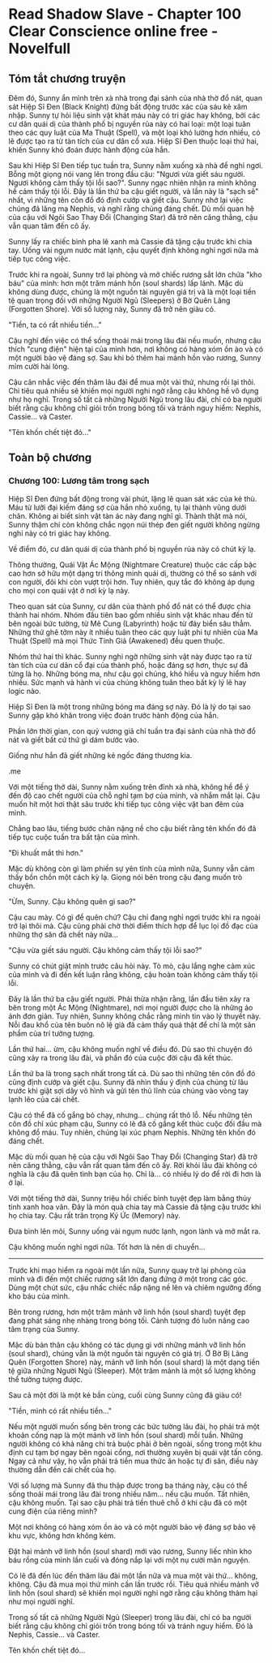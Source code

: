 # Read Shadow Slave - Chapter 100 Clear Conscience online free - Novelfull

## Tóm tắt chương truyện

Đêm đó, Sunny ẩn mình trên xà nhà trong đại sảnh của nhà thờ đổ nát, quan sát Hiệp Sĩ Đen (Black Knight) đứng bất động trước xác của sáu kẻ xâm nhập. Sunny tự hỏi liệu sinh vật khát máu này có tri giác hay không, bởi các cư dân quái dị của thành phố bị nguyền rủa này có hai loại: một loại tuân theo các quy luật của Ma Thuật (Spell), và một loại khó lường hơn nhiều, có lẽ được tạo ra từ tàn tích của cư dân cổ xưa. Hiệp Sĩ Đen thuộc loại thứ hai, khiến Sunny khó đoán được hành động của hắn.

Sau khi Hiệp Sĩ Đen tiếp tục tuần tra, Sunny nằm xuống xà nhà để nghỉ ngơi. Bỗng một giọng nói vang lên trong đầu cậu: "Ngươi vừa giết sáu người. Ngươi không cảm thấy tội lỗi sao?". Sunny ngạc nhiên nhận ra mình không hề cảm thấy tội lỗi. Đây là lần thứ ba cậu giết người, và lần này là "sạch sẽ" nhất, vì những tên côn đồ đó định cướp và giết cậu. Sunny nhớ lại việc chúng đã lăng mạ Nephis, và nghĩ rằng chúng đáng chết. Dù mối quan hệ của cậu với Ngôi Sao Thay Đổi (Changing Star) đã trở nên căng thẳng, cậu vẫn quan tâm đến cô ấy.

Sunny lấy ra chiếc bình pha lê xanh mà Cassie đã tặng cậu trước khi chia tay. Uống vài ngụm nước mát lạnh, cậu quyết định không nghỉ ngơi nữa mà tiếp tục công việc.

Trước khi ra ngoài, Sunny trở lại phòng và mở chiếc rương sắt lớn chứa "kho báu" của mình: hơn một trăm mảnh hồn (soul shards) lấp lánh. Mặc dù không dùng được, chúng là một nguồn tài nguyên giá trị và là một loại tiền tệ quan trọng đối với những Người Ngủ (Sleepers) ở Bờ Quên Lãng (Forgotten Shore). Với số lượng này, Sunny đã trở nên giàu có.

"Tiền, ta có rất nhiều tiền..."

Cậu nghĩ đến việc có thể sống thoải mái trong lâu đài nếu muốn, nhưng cậu thích "cung điện" hiện tại của mình hơn, nơi không có hàng xóm ồn ào và có một người bảo vệ đáng sợ. Sau khi bỏ thêm hai mảnh hồn vào rương, Sunny mỉm cười hài lòng.

Cậu cân nhắc việc đến thăm lâu đài để mua một vài thứ, nhưng rồi lại thôi. Chi tiêu quá nhiều sẽ khiến mọi người nghi ngờ rằng cậu không hề vô dụng như họ nghĩ. Trong số tất cả những Người Ngủ trong lâu đài, chỉ có ba người biết rằng cậu không chỉ giỏi trốn trong bóng tối và tránh nguy hiểm: Nephis, Cassie... và Caster.

"Tên khốn chết tiệt đó..."

## Toàn bộ chương

### Chương 100: Lương tâm trong sạch

Hiệp Sĩ Đen đứng bất động trong vài phút, lặng lẽ quan sát xác của kẻ thù. Máu từ lưỡi đại kiếm đáng sợ của hắn nhỏ xuống, tụ lại thành vũng dưới chân. Không ai biết sinh vật tàn ác này đang nghĩ gì. Thành thật mà nói, Sunny thậm chí còn không chắc ngọn núi thép đen giết người không ngừng nghỉ này có tri giác hay không.

Về điểm đó, cư dân quái dị của thành phố bị nguyền rủa này có chút kỳ lạ.

Thông thường, Quái Vật Ác Mộng (Nightmare Creature) thuộc các cấp bậc cao hơn sở hữu một dạng trí thông minh quái dị, thường có thể so sánh với con người, đôi khi còn vượt trội hơn. Tuy nhiên, quy tắc đó không áp dụng cho mọi con quái vật ở nơi kỳ lạ này.

Theo quan sát của Sunny, cư dân của thành phố đổ nát có thể được chia thành hai nhóm. Nhóm đầu tiên bao gồm nhiều sinh vật khác nhau đến từ bên ngoài bức tường, từ Mê Cung (Labyrinth) hoặc từ đáy biển sâu thẳm. Những thứ ghê tởm này ít nhiều tuân theo các quy luật phi tự nhiên của Ma Thuật (Spell) mà mọi Thức Tỉnh Giả (Awakened) đều quen thuộc.

Nhóm thứ hai thì khác. Sunny nghi ngờ những sinh vật này được tạo ra từ tàn tích của cư dân cổ đại của thành phố, hoặc đáng sợ hơn, thực sự đã từng là họ. Những bóng ma, như cậu gọi chúng, khó hiểu và nguy hiểm hơn nhiều. Sức mạnh và hành vi của chúng không tuân theo bất kỳ lý lẽ hay logic nào.

Hiệp Sĩ Đen là một trong những bóng ma đáng sợ này. Đó là lý do tại sao Sunny gặp khó khăn trong việc đoán trước hành động của hắn.

Phần lớn thời gian, con quỷ vương giả chỉ tuần tra đại sảnh của nhà thờ đổ nát và giết bất cứ thứ gì dám bước vào.

Giống như hắn đã giết những kẻ ngốc đáng thương kia.

.me

Với một tiếng thở dài, Sunny nằm xuống trên đỉnh xà nhà, không hề để ý đến độ cao chết người của chỗ nghỉ tạm bợ của mình, và nhắm mắt lại. Cậu muốn hít một hơi thật sâu trước khi tiếp tục công việc vặt ban đêm của mình.

Chẳng bao lâu, tiếng bước chân nặng nề cho cậu biết rằng tên khốn đó đã tiếp tục cuộc tuần tra bất tận của mình.

"Đi khuất mắt thì hơn."

Mặc dù không còn gì làm phiền sự yên tĩnh của mình nữa, Sunny vẫn cảm thấy bồn chồn một cách kỳ lạ. Giọng nói bên trong cậu đang muốn trò chuyện.

"Ừm, Sunny. Cậu không quên gì sao?"

Cậu cau mày. Có gì để quên chứ? Cậu chỉ đang nghỉ ngơi trước khi ra ngoài trở lại thôi mà. Cậu cũng phải chờ thời điểm thích hợp để lục lọi đồ đạc của những thợ săn đã chết này nữa...

"Cậu vừa giết sáu người. Cậu không cảm thấy tội lỗi sao?"

Sunny có chút giật mình trước câu hỏi này. Tò mò, cậu lắng nghe cảm xúc của mình và đi đến kết luận rằng không, cậu hoàn toàn không cảm thấy tội lỗi.

Đây là lần thứ ba cậu giết người. Phải thừa nhận rằng, lần đầu tiên xảy ra bên trong một Ác Mộng (Nightmare), nơi mọi người được cho là những ảo ảnh đơn giản. Tuy nhiên, Sunny không chắc rằng mình tin vào lý thuyết này. Nỗi đau khổ của tên buôn nô lệ già đã cảm thấy quá thật để chỉ là một sản phẩm của trí tưởng tượng.

Lần thứ hai... ừm, cậu không muốn nghĩ về điều đó. Dù sao thì chuyện đó cũng xảy ra trong lâu đài, và phần đó của cuộc đời cậu đã kết thúc.

Lần thứ ba là trong sạch nhất trong tất cả. Dù sao thì những tên côn đồ đó cũng định cướp và giết cậu. Sunny đã nhìn thấu ý định của chúng từ lâu trước khi giật sợi dây vô hình và gửi tên thủ lĩnh của chúng vào vòng tay lạnh lẽo của cái chết.

Cậu có thể đã cố gắng bỏ chạy, nhưng... chúng rất thô lỗ. Nếu những tên côn đồ chỉ xúc phạm cậu, Sunny có lẽ đã cố gắng kết thúc cuộc đối đầu mà không đổ máu. Tuy nhiên, chúng lại xúc phạm Nephis. Những tên khốn đó đáng chết.

Mặc dù mối quan hệ của cậu với Ngôi Sao Thay Đổi (Changing Star) đã trở nên căng thẳng, cậu vẫn rất quan tâm đến cô ấy. Rời khỏi lâu đài không có nghĩa là cậu đã quên tình bạn của họ. Chỉ là... có nhiều lý do để rời đi hơn là ở lại.

Với một tiếng thở dài, Sunny triệu hồi chiếc bình tuyệt đẹp làm bằng thủy tinh xanh hoa văn. Đây là món quà chia tay mà Cassie đã tặng cậu trước khi họ chia tay. Cậu rất trân trọng Ký Ức (Memory) này.

Đưa bình lên môi, Sunny uống vài ngụm nước lạnh, ngon lành và mở mắt ra.

Cậu không muốn nghỉ ngơi nữa. Tốt hơn là nên di chuyển...

***

Trước khi mạo hiểm ra ngoài một lần nữa, Sunny quay trở lại phòng của mình và đi đến một chiếc rương sắt lớn đang đứng ở một trong các góc. Dùng một chút sức, cậu nhấc chiếc nắp nặng nề lên và chiêm ngưỡng đống kho báu của mình.

Bên trong rương, hơn một trăm mảnh vỡ linh hồn (soul shard) tuyệt đẹp đang phát sáng nhẹ nhàng trong bóng tối. Cảnh tượng đó luôn nâng cao tâm trạng của Sunny.

Mặc dù bản thân cậu không có tác dụng gì với những mảnh vỡ linh hồn (soul shard), chúng vẫn là một nguồn tài nguyên có giá trị. Ở Bờ Bị Lãng Quên (Forgotten Shore) này, mảnh vỡ linh hồn (soul shard) là một dạng tiền tệ giữa những Người Ngủ (Sleeper). Một trăm mảnh là một số lượng không thể tưởng tượng được.

Sau cả một đời là một kẻ bần cùng, cuối cùng Sunny cũng đã giàu có!

"Tiền, mình có rất nhiều tiền..."

Nếu một người muốn sống bên trong các bức tường lâu đài, họ phải trả một khoản cống nạp là một mảnh vỡ linh hồn (soul shard) mỗi tuần. Những người không có khả năng chi trả buộc phải ở bên ngoài, sống trong một khu định cư tạm bợ ngay bên ngoài cổng, nơi thường xuyên bị quái vật tấn công. Ngay cả như vậy, họ vẫn phải trả tiền mua thức ăn hoặc tự đi săn, điều này thường dẫn đến cái chết của họ.

Với số lượng mà Sunny đã thu thập được trong ba tháng này, cậu có thể sống thoải mái trong lâu đài trong nhiều năm... nếu cậu muốn. Tất nhiên, cậu không muốn. Tại sao cậu phải trả tiền thuê chỗ ở khi cậu đã có một cung điện của riêng mình?

Một nơi không có hàng xóm ồn ào và có một người bảo vệ đáng sợ bảo vệ khu vực, không hơn không kém.

Đặt hai mảnh vỡ linh hồn (soul shard) mới vào rương, Sunny liếc nhìn kho báu rồng của mình lần cuối và đóng nắp lại với một nụ cười mãn nguyện.

Có lẽ đã đến lúc đến thăm lâu đài một lần nữa và mua một vài thứ... không, không. Cậu đã mua mọi thứ mình cần lần trước rồi. Tiêu quá nhiều mảnh vỡ linh hồn (soul shard) sẽ khiến mọi người nghi ngờ rằng cậu không thảm hại như mọi người nghĩ.

Trong số tất cả những Người Ngủ (Sleeper) trong lâu đài, chỉ có ba người biết rằng cậu không chỉ giỏi trốn trong bóng tối và tránh nguy hiểm. Đó là Nephis, Cassie... và Caster.

Tên khốn chết tiệt đó...